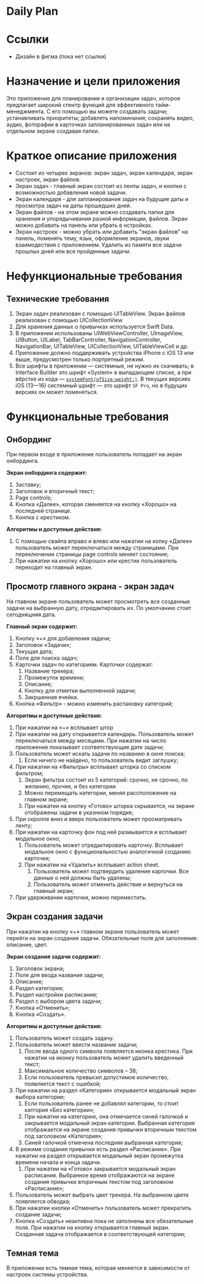# Daily Plan

# Ссылки

- Дизайн в фигма (пока нет ссылки)

# Назначение и цели приложения

Это приложение для планирования и организации задач, которое предлагает широкий спектр функций для эффективного тайм-менеджмента. С его помощью вы можете создавать задачи; устанавливать приоритеты; добавлять напоминания; сохранять видео, аудио, фоторафии в карточках запланированных задач или на отдельном экране сохдавая папки.

# Краткое описание приложения

- Состоит из четырех экранов: экран задач, экран календаря, экран настроек, экран файлов.
- Экран задач - главный экран состоит из ленты задач, и кнопки с возможностью добавления новой задачи.
- Экран календаря - для запланирования задач на будущие даты и просмотра задач на даты прошедших дней.
- Экран файлов - на этом экране можно создавать папки для хранения и упорядычивания разной информации, файлов. Экран можно добавить на панель или убрать в нстройках.
- Экран настроек - можно убрать или добавить "экран файлов" на панель, поменять тему, язык, оформление экранов, звуки взаимодествия с приложением. Удалить из памяти все задачи прошлых дней или все пройденные задачи.

# Нефункциональные требования

## Технические требования

1. Экран задач реализован с помощью UITableView. Экран файлов реализован с помощью UICollectionView
2. Для хранения данных о привычках используется Swift Data.
3. В приложении использованы UIWebViewController, UImageView, UIButton, UILabel, TabBarController, NavigationController, NavigationBar, UITableView, UICollectionView, UITableViewCell и др.
4. Приложение должно поддерживать устройства iPhone с iOS 13 или выше, предусмотрен только портретный режим.
5. Все шрифты в приложении — системные, не нужно их скачивать; в Interface Builder это шрифт «System» в выпадающем списке, а при вёрстке из кода — [`systemFont(ofSize:weight:)`](https://developer.apple.com/documentation/uikit/uifont/1619027-systemfont). В текущих версиях iOS (13—16) системный шрифт — это шрифт `SF Pro`, но в будущих версиях он может поменяться.

# Функциональные требования

## Онбординг

При первом входе в приложение пользователь попадает на экран онбординга.

**Экран онбординга содержит:**

1. Заставку;
2. Заголовок и вторичный текст;
3. Page controls;
4. Кнопка «Далее», которая сменяется на кнопку «Хорошо» на последней странице.
5. Конпка с крестиком.

**Алгоритмы и доступные действия:**

1. С помощью свайпа вправо и влево или нажатии на копку «Далее» пользователь может переключаться между страницами. При переключении страницы page controls меняет состояние;
2. При нажатии на кнопку «Хорошо» или крестик пользователь переходит на главный экран.

## Просмотр главного экрана - экран задач

На главном экране пользователь может просмотреть все созданные задачи на выбранную дату, отредактировать их. По умолчанию стоит сегоднящняя дата.

**Главный экран содержит:**

1. Кнопку «+» для добавления задачи;
2. Заголовок «Задачи»;
3. Текущая дата;
4. Поле для поиска задач;
5. Карточки задач по категориям. Карточки содержат:
    1. Название трекера;
    2. Промежуток времени;
    3. Описание;
    4. Кнопку для отметки выполненной задачи;
    5. Закршенная ячейка.
6. Кнопка «Фильтр» - можно изменить растановку категорий;

**Алгоритмы и доступные действия:**

1. При нажатии на «+» всплывает штор
2. При нажатии на дату открывается календарь. Пользователь может переключаться между месяцами. При нажатии на число приложение показывает соответствующие дате задачи;
3. Пользователь может искать задачи по названию в окне поиска;
    1. Если ничего не найдено, то пользователь видит заглушку;
4. При нажатии на «Фильтры» всплывает шторка со списком фильтром;
    1. Экран фильтра состоит из 5 категорий: срочно, не срочно, по желанию, прочее, и без категории
    2. Можно перемещать категории, меняя рассположение на главном экране;
    3. При нажатии на кнопку «Готово» шторка скрывается, на экране отображены задачи в указнном порядке;
5. При скролле вниз и вверх пользователь может просматривать ленту;
6. При нажатии на карточку фон под ней размывается и всплывает модальное окно;
    1. Пользователь может отредактировать карточку. Всплывает модальное окно с функциональностью аналогичной созданию карточки;
    2. При нажатии на «Удалить» всплывает action sheet.
        1. Пользователь может подтвердить удаление карточки. Все данные о ней должны быть удалены;
        2. Пользователь может отменить действие и вернуться на главный экран;
7. При удерживании карточки, можно переместить.

## Экран создания задачи

При нажатии на кнопку «+» главном экране пользователь может перейти на экран создания задачи. Обязательные поля для заполнения: описание, цвет.

**Экран создания задачи содержит:**

1. Заголовок экрана;
2. Поле для ввода названия задачи;
3. Описание;
4. Раздел категории;
5. Раздел настройки расписания;
6. Раздел с выбором цвета задачи;
7. Кнопка «Отменить»;
8. Кнопка «Создать».

**Алгоритмы и доступные действия:**

1. Пользователь может создать задачу.
2. Пользователь может ввести название задачи;
    1. После ввода одного символа появляется иконка крестика. При нажатии на иконку пользователь может удалить введенный текст;
    2. Максимальное количество символов – 38;
    3. Если пользователь превысил допустимое количество, появляется текст с ошибкой;
3. При нажатии на раздел «Категория» открывается модальный экран выбора категории;
    1. Если пользователь ранее не добавлял категории, то стоит катгория «Без категории»;
    2. При нажатии на категорию, она отмечается синей галочкой и закрывается модальный экран категории. Выбранная категория отображается на экране создания привычки вторичным текстом под заголовком «Категория»;
    3. Синей галочкой отмечена последняя выбранная категория;
4. В режиме создания привычки есть раздел «Расписание». При нажатии на раздел открывается модальный экран промежутка времени начала и конца задачи.
    1. При нажатии на «Готово» закрывается модальный экран расписания. Выбранное время отображаются на экране создания привычки вторичным текстом под заголовком «Расписание»;
5. Пользователь может выбрать цвет трекера. На выбранном цвете появляется обводка;
6. При нажатии кнопки «Отменить» пользователь может прекратить создание задачи;
8. Кнопка «Создать» неактивна пока не заполнены все обязательные поля. При нажатии на кнопку открывается главный экран. Созданная задача отображается в соответствующей категории;

## Темная тема

В приложении есть темная тема, которая меняется в зависимости от настроек системы устройства.
